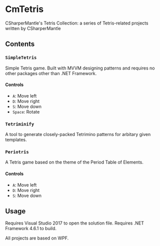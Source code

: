 # CmTetris

CSharperMantle's Tetris Collection: a series of Tetris-related projects written by CSharperMantle

## Contents

### `SimpleTetris`
Simple Tetris game. Built with MVVM designing patterns and requires no other packages other than .NET Framework.

#### Controls
* `A`: Move left
* `D`: Move right
* `S`: Move down
* `Space`: Rotate

### `Tetriminify`
A tool to generate closely-packed Tetrimino patterns for arbitary given templates.

### `Periotris`
A Tetris game based on the theme of the Period Table of Elements.

#### Controls
* `A`: Move left
* `D`: Move right
* `S`: Move down

## Usage
Requires Visual Studio 2017 to open the solution file. Requires .NET Framework 4.6.1 to build.

All projects are based on WPF.
